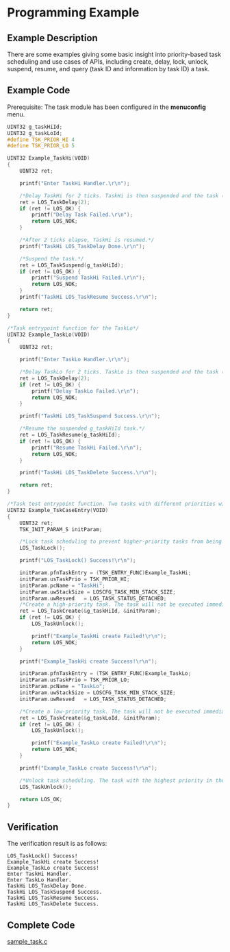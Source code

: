 # Programming Example<a name="EN-US_TOPIC_0311018323"></a>

## Example Description<a name="en-us_topic_0175230609_section43216539154246"></a>

There are some examples giving some basic insight into priority-based task scheduling and use cases of APIs, including create, delay, lock, unlock, suspend, resume, and query \(task ID and information by task ID\) a task.

## Example Code<a name="en-us_topic_0175230609_section4467667154434"></a>

Prerequisite: The task module has been configured in the  **menuconfig**  menu.

```c
UINT32 g_taskHiId;
UINT32 g_taskLoId;
#define TSK_PRIOR_HI 4
#define TSK_PRIOR_LO 5

UINT32 Example_TaskHi(VOID)
{
    UINT32 ret;

    printf("Enter TaskHi Handler.\r\n");

    /*Delay TaskHi for 2 ticks. TaskHi is then suspended and the task (g_taskLoId) with the highest priority among the rest will be executed first.*/
    ret = LOS_TaskDelay(2);
    if (ret != LOS_OK) {
        printf("Delay Task Failed.\r\n");
        return LOS_NOK;
    }

    /*After 2 ticks elapse, TaskHi is resumed.*/
    printf("TaskHi LOS_TaskDelay Done.\r\n");

    /*Suspend the task.*/
    ret = LOS_TaskSuspend(g_taskHiId);
    if (ret != LOS_OK) {
        printf("Suspend TaskHi Failed.\r\n");
        return LOS_NOK;
    }
    printf("TaskHi LOS_TaskResume Success.\r\n");

    return ret;
}

/*Task entrypoint function for the TaskLo*/
UINT32 Example_TaskLo(VOID)
{
    UINT32 ret;

    printf("Enter TaskLo Handler.\r\n");

    /*Delay TaskLo for 2 ticks. TaskLo is then suspended and the task (background task) with the highest priority among the rest will be executed first.*/
    ret = LOS_TaskDelay(2);
    if (ret != LOS_OK) {
        printf("Delay TaskLo Failed.\r\n");
        return LOS_NOK;
    }

    printf("TaskHi LOS_TaskSuspend Success.\r\n");

    /*Resume the suspended g_taskHiId task.*/
    ret = LOS_TaskResume(g_taskHiId);
    if (ret != LOS_OK) {
        printf("Resume TaskHi Failed.\r\n");
        return LOS_NOK;
    }

    printf("TaskHi LOS_TaskDelete Success.\r\n");

    return ret;
}

/*Task test entrypoint function. Two tasks with different priorities will be created.*/
UINT32 Example_TskCaseEntry(VOID)
{
    UINT32 ret;
    TSK_INIT_PARAM_S initParam;

    /*Lock task scheduling to prevent higher-priority tasks from being scheduled prior to this task.*/
    LOS_TaskLock();

    printf("LOS_TaskLock() Success!\r\n");

    initParam.pfnTaskEntry = (TSK_ENTRY_FUNC)Example_TaskHi;
    initParam.usTaskPrio = TSK_PRIOR_HI;
    initParam.pcName = "TaskHi";
    initParam.uwStackSize = LOSCFG_TASK_MIN_STACK_SIZE;
    initParam.uwResved   = LOS_TASK_STATUS_DETACHED;
    /*Create a high-priority task. The task will not be executed immediately after being created, because task scheduling is locked.*/
    ret = LOS_TaskCreate(&g_taskHiId, &initParam);
    if (ret != LOS_OK) {
        LOS_TaskUnlock();

        printf("Example_TaskHi create Failed!\r\n");
        return LOS_NOK;
    }

    printf("Example_TaskHi create Success!\r\n");

    initParam.pfnTaskEntry = (TSK_ENTRY_FUNC)Example_TaskLo;
    initParam.usTaskPrio = TSK_PRIOR_LO;
    initParam.pcName = "TaskLo";
    initParam.uwStackSize = LOSCFG_TASK_MIN_STACK_SIZE;
    initParam.uwResved   = LOS_TASK_STATUS_DETACHED;

    /*Create a low-priority task. The task will not be executed immediately after being created, because task scheduling is locked.*/
    ret = LOS_TaskCreate(&g_taskLoId, &initParam);
    if (ret != LOS_OK) {
        LOS_TaskUnlock();

        printf("Example_TaskLo create Failed!\r\n");
        return LOS_NOK;
    }

    printf("Example_TaskLo create Success!\r\n");

    /*Unlock task scheduling. The task with the highest priority in the Ready list will be executed.*/
    LOS_TaskUnlock();

    return LOS_OK;
}
```

## Verification<a name="en-us_topic_0175230609_section28642348111041"></a>

The verification result is as follows:

```
LOS_TaskLock() Success!
Example_TaskHi create Success!
Example_TaskLo create Success!
Enter TaskHi Handler.
Enter TaskLo Handler.
TaskHi LOS_TaskDelay Done.
TaskHi LOS_TaskSuspend Success.
TaskHi LOS_TaskResume Success.
TaskHi LOS_TaskDelete Success.
```

## Complete Code<a name="en-us_topic_0175230609_section17630141111041"></a>

[sample\_task.c](resource/sample_task.c)

